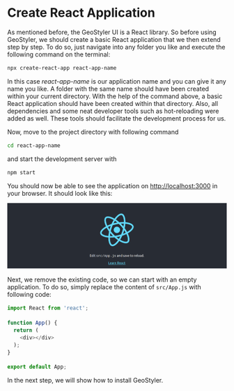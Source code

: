 # Create React Application

As mentioned before, the GeoStyler UI is a React library. So before using GeoStyler, we should create
a basic React application that we then extend step by step.
To do so, just navigate into any folder you like and execute the following command on the terminal:

```sh
npx create-react-app react-app-name
```

In this case _react-app-name_ is our application name and you can give it any name you like.
A folder with the same name should have been created within your current directory. With the help of
the command above, a basic React application should have been created within that directory. Also,
all dependencies and some neat developer tools such as hot-reloading were added as well. These tools
should facilitate the development process for us.

Now, move to the project directory with following command

```sh
cd react-app-name
```

and start the development server with

```sh
npm start
```

You should now be able to see the application on [http://localhost:3000](http://localhost:3000) in your browser.
It should look like this:

[![](./cra-startpage.png)](./cra-startpage.png)

Next, we remove the existing code, so we can start with an empty application. To do so, simply replace
the content of `src/App.js` with following code:

```js
import React from 'react';

function App() {
  return (
    <div></div>
  );
}

export default App;
```

In the next step, we will show how to install GeoStyler.
